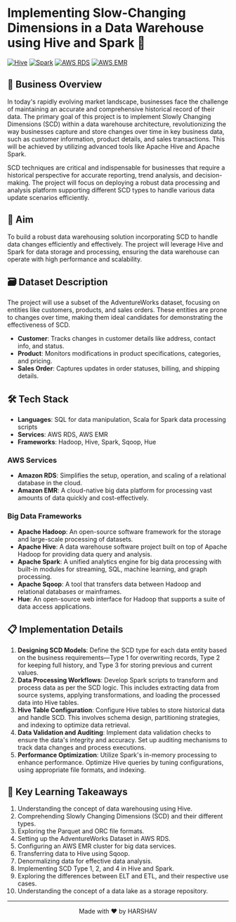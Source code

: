 # Implementing Slow-Changing Dimensions in a Data Warehouse using Hive and Spark 🏢

[![Hive](https://img.shields.io/badge/Apache-Hive-orange)](https://hive.apache.org/)
[![Spark](https://img.shields.io/badge/Apache-Spark-orange)](https://spark.apache.org/)
[![AWS RDS](https://img.shields.io/badge/AWS-RDS-blue)](https://aws.amazon.com/rds/)
[![AWS EMR](https://img.shields.io/badge/AWS-EMR-blue)](https://aws.amazon.com/emr/)

## 📖 Business Overview

In today's rapidly evolving market landscape, businesses face the challenge of maintaining an accurate and comprehensive historical record of their data. The primary goal of this project is to implement Slowly Changing Dimensions (SCD) within a data warehouse architecture, revolutionizing the way businesses capture and store changes over time in key business data, such as customer information, product details, and sales transactions. This will be achieved by utilizing advanced tools like Apache Hive and Apache Spark.

SCD techniques are critical and indispensable for businesses that require a historical perspective for accurate reporting, trend analysis, and decision-making. The project will focus on deploying a robust data processing and analysis platform supporting different SCD types to handle various data update scenarios efficiently.

## 🎯 Aim

To build a robust data warehousing solution incorporating SCD to handle data changes efficiently and effectively. The project will leverage Hive and Spark for data storage and processing, ensuring the data warehouse can operate with high performance and scalability.

## 🗃️ Dataset Description

The project will use a subset of the AdventureWorks dataset, focusing on entities like customers, products, and sales orders. These entities are prone to changes over time, making them ideal candidates for demonstrating the effectiveness of SCD.

- **Customer**: Tracks changes in customer details like address, contact info, and status.
- **Product**: Monitors modifications in product specifications, categories, and pricing.
- **Sales Order**: Captures updates in order statuses, billing, and shipping details.

## 🛠️ Tech Stack

- **Languages**: SQL for data manipulation, Scala for Spark data processing scripts
- **Services**: AWS RDS, AWS EMR
- **Frameworks**: Hadoop, Hive, Spark, Sqoop, Hue

### AWS Services

- **Amazon RDS**: Simplifies the setup, operation, and scaling of a relational database in the cloud.
- **Amazon EMR**: A cloud-native big data platform for processing vast amounts of data quickly and cost-effectively.

### Big Data Frameworks

- **Apache Hadoop**: An open-source software framework for the storage and large-scale processing of datasets.
- **Apache Hive**: A data warehouse software project built on top of Apache Hadoop for providing data query and analysis.
- **Apache Spark**: A unified analytics engine for big data processing with built-in modules for streaming, SQL, machine learning, and graph processing.
- **Apache Sqoop**: A tool that transfers data between Hadoop and relational databases or mainframes.
- **Hue**: An open-source web interface for Hadoop that supports a suite of data access applications.

## 📋 Implementation Details

1. **Designing SCD Models**: Define the SCD type for each data entity based on the business requirements—Type 1 for overwriting records, Type 2 for keeping full history, and Type 3 for storing previous and current values.
2. **Data Processing Workflows**: Develop Spark scripts to transform and process data as per the SCD logic. This includes extracting data from source systems, applying transformations, and loading the processed data into Hive tables.
3. **Hive Table Configuration**: Configure Hive tables to store historical data and handle SCD. This involves schema design, partitioning strategies, and indexing to optimize data retrieval.
4. **Data Validation and Auditing**: Implement data validation checks to ensure the data's integrity and accuracy. Set up auditing mechanisms to track data changes and process executions.
5. **Performance Optimization**: Utilize Spark's in-memory processing to enhance performance. Optimize Hive queries by tuning configurations, using appropriate file formats, and indexing.

## 🏫 Key Learning Takeaways

1. Understanding the concept of data warehousing using Hive.
2. Comprehending Slowly Changing Dimensions (SCD) and their different types.
3. Exploring the Parquet and ORC file formats.
4. Setting up the AdventureWorks Dataset in AWS RDS.
5. Configuring an AWS EMR cluster for big data services.
6. Transferring data to Hive using Sqoop.
7. Denormalizing data for effective data analysis.
8. Implementing SCD Type 1, 2, and 4 in Hive and Spark.
9. Exploring the differences between ELT and ETL, and their respective use cases.
10. Understanding the concept of a data lake as a storage repository.

---

<div align="center">
Made with ❤️ by HARSHAV
</div>
